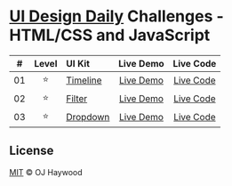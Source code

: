 # [UI Design Daily](https://uidesigndaily.com/) Challenges - HTML/CSS and JavaScript

| #   | Level | UI Kit | Live Demo | Live Code |
| :-: | :-:   | :-     | :-:       | :-:       |
| 01  | ⭐    | [Timeline](https://uidesigndaily.com/posts/figma-timeline-ui-design-card-day-1578) | [Live Demo](https://ojhaywood.github.io/ui-design-daily-challenges/timeline/) | [Live Code](https://github.com/ojhaywood/ui-design-daily-challenges/tree/master/timeline) |
| 02  | ⭐    | [Filter](https://uidesigndaily.com/posts/figma-filter-search-list-day-1541) | [Live Demo](https://ojhaywood.github.io/ui-design-daily-challenges/filter/) | [Live Code](https://github.com/ojhaywood/ui-design-daily-challenges/tree/master/filter) |
| 03  | ⭐    | [Dropdown](https://uidesigndaily.com/posts/figma-dropdown-search-day-1576) | [Live Demo](https://ojhaywood.github.io/ui-design-daily-challenges/dropdown/) | [Live Code](https://github.com/ojhaywood/ui-design-daily-challenges/tree/master/dropdown) |
## License

[MIT](License) © OJ Haywood
